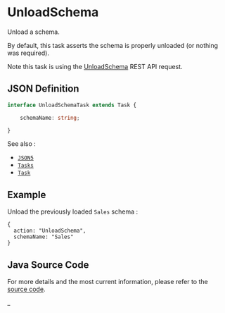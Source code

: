 # UnloadSchema

Unload a schema.

By default, this task asserts the schema is properly unloaded (or nothing was required).

Note this task is using the [UnloadSchema](https://doc.iccube.com/?ic3topic=server.api.UnloadSchema) REST API request.

## JSON Definition

```typescript
interface UnloadSchemaTask extends Task {

    schemaName: string;

}
```

See also :

- [`JSON5`](../JSON5.md)
- [`Tasks`](../Tasks.md)
- [`Task`](../Task.md)

## Example

Unload the previously loaded `Sales` schema :

```json5
{
  action: "UnloadSchema",
  schemaName: "Sales"
}
```

## Java Source Code

For more details and the most current information, please refer to
the [source code](../../../../src/main/java/ic3/analyticsops/test/task/schema/AOUnloadSchemaTask.java).

_
